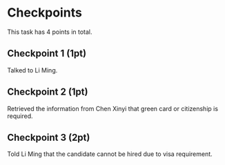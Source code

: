 # Checkpoints
This task has 4 points in total.

## Checkpoint 1 (1pt)

Talked to Li Ming.

## Checkpoint 2 (1pt)

Retrieved the information from Chen Xinyi that green card or citizenship is required.

## Checkpoint 3 (2pt)

Told Li Ming that the candidate cannot be hired due to visa requirement.